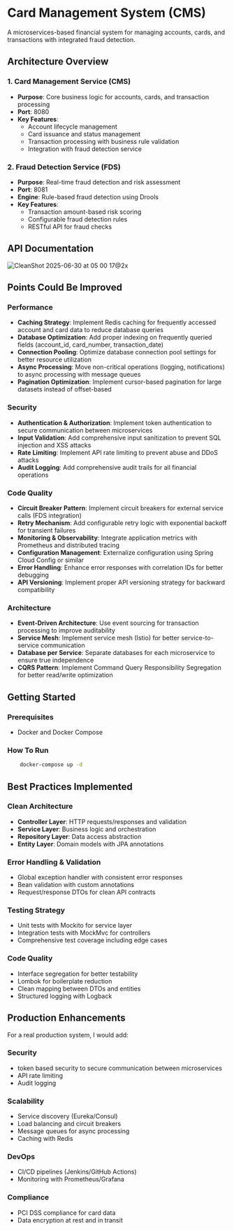 # Card Management System (CMS)

A microservices-based financial system for managing accounts, cards, and transactions with integrated fraud detection.

## Architecture Overview

### 1. **Card Management Service (CMS)**
- **Purpose**: Core business logic for accounts, cards, and transaction processing
- **Port**: 8080
- **Key Features**:
  - Account lifecycle management
  - Card issuance and status management
  - Transaction processing with business rule validation
  - Integration with fraud detection service

### 2. **Fraud Detection Service (FDS)**
- **Purpose**: Real-time fraud detection and risk assessment
- **Port**: 8081
- **Engine**: Rule-based fraud detection using Drools
- **Key Features**:
  - Transaction amount-based risk scoring
  - Configurable fraud detection rules
  - RESTful API for fraud checks
 
## API Documentation
![CleanShot 2025-06-30 at 05 00 17@2x](https://github.com/user-attachments/assets/f627a61c-5369-4ae6-bdba-74b0e4c27e2a)


## Points Could Be Improved

### Performance
- **Caching Strategy**: Implement Redis caching for frequently accessed account and card data to reduce database queries
- **Database Optimization**: Add proper indexing on frequently queried fields (account_id, card_number, transaction_date)
- **Connection Pooling**: Optimize database connection pool settings for better resource utilization
- **Async Processing**: Move non-critical operations (logging, notifications) to async processing with message queues
- **Pagination Optimization**: Implement cursor-based pagination for large datasets instead of offset-based

### Security
- **Authentication & Authorization**: Implement token authentication to secure communication between microservices
- **Input Validation**: Add comprehensive input sanitization to prevent SQL injection and XSS attacks
- **Rate Limiting**: Implement API rate limiting to prevent abuse and DDoS attacks
- **Audit Logging**: Add comprehensive audit trails for all financial operations

### Code Quality
- **Circuit Breaker Pattern**: Implement circuit breakers for external service calls (FDS integration)
- **Retry Mechanism**: Add configurable retry logic with exponential backoff for transient failures
- **Monitoring & Observability**: Integrate application metrics with Prometheus and distributed tracing
- **Configuration Management**: Externalize configuration using Spring Cloud Config or similar
- **Error Handling**: Enhance error responses with correlation IDs for better debugging
- **API Versioning**: Implement proper API versioning strategy for backward compatibility

### Architecture
- **Event-Driven Architecture**: Use event sourcing for transaction processing to improve auditability
- **Service Mesh**: Implement service mesh (Istio) for better service-to-service communication
- **Database per Service**: Separate databases for each microservice to ensure true independence
- **CQRS Pattern**: Implement Command Query Responsibility Segregation for better read/write optimization

## Getting Started

### Prerequisites
- Docker and Docker Compose

### How To Run
```bash
    docker-compose up -d
```


## Best Practices Implemented

### **Clean Architecture**
- **Controller Layer**: HTTP requests/responses and validation
- **Service Layer**: Business logic and orchestration
- **Repository Layer**: Data access abstraction
- **Entity Layer**: Domain models with JPA annotations

### **Error Handling & Validation**
- Global exception handler with consistent error responses
- Bean validation with custom annotations
- Request/response DTOs for clean API contracts

### **Testing Strategy**
- Unit tests with Mockito for service layer
- Integration tests with MockMvc for controllers
- Comprehensive test coverage including edge cases

### **Code Quality**
- Interface segregation for better testability
- Lombok for boilerplate reduction
- Clean mapping between DTOs and entities
- Structured logging with Logback

## Production Enhancements

For a real production system, I would add:

### **Security**
- token based security to secure communication between microservices 
- API rate limiting
- Audit logging

### **Scalability**
- Service discovery (Eureka/Consul)
- Load balancing and circuit breakers
- Message queues for async processing
- Caching with Redis

### **DevOps**
- CI/CD pipelines (Jenkins/GitHub Actions)
- Monitoring with Prometheus/Grafana

### **Compliance**
- PCI DSS compliance for card data
- Data encryption at rest and in transit
